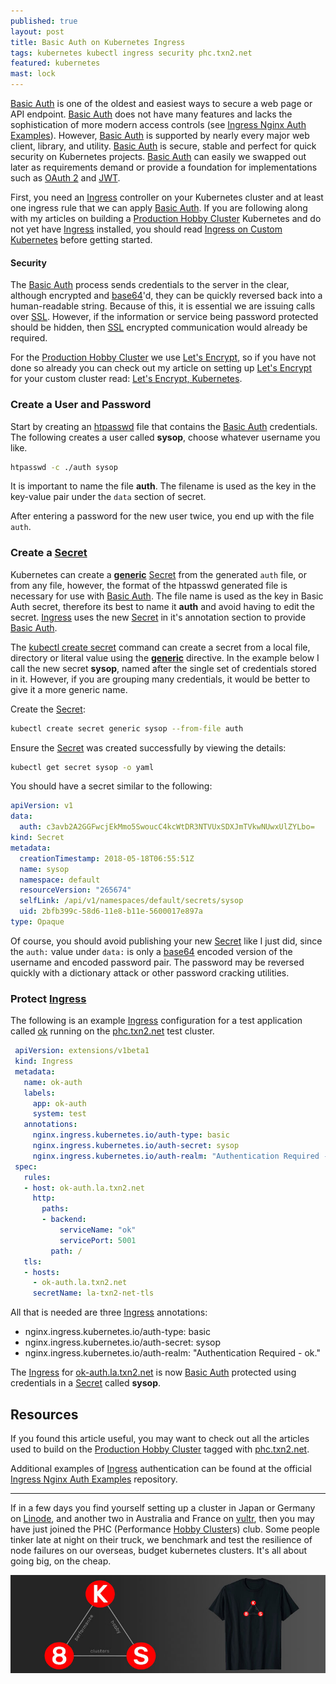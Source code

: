 ```yaml
---
published: true
layout: post
title: Basic Auth on Kubernetes Ingress
tags: kubernetes kubectl ingress security phc.txn2.net
featured: kubernetes
mast: lock
---
```


[Basic Auth] is one of the oldest and easiest ways to secure a web page or API endpoint. [Basic Auth] does not have many features and lacks the sophistication of more modern access controls (see [Ingress Nginx Auth Examples]). However, [Basic Auth] is supported by nearly every major web client, library, and utility. [Basic Auth] is secure, stable and perfect for quick security on Kubernetes projects. [Basic Auth]  can easily we swapped out later as requirements demand or provide a foundation for implementations such as [OAuth 2] and [JWT].

First, you need an [Ingress] controller on your Kubernetes cluster and at least one ingress rule that we can apply [Basic Auth]. If you are following along with my articles on building a [Production Hobby Cluster] Kubernetes and do not yet have [Ingress] installed, you should read [Ingress on Custom Kubernetes][Ingress] before getting started.

#### Security

The [Basic Auth] process sends credentials to the server in the clear, although encrypted and [base64]'d, they can be quickly reversed back into a human-readable string. Because of this, it is essential we are issuing calls over [SSL][Let's Encrypt]. However, if the information or service being password protected should be hidden, then [SSL][Let's Encrypt] encrypted communication would already be required.

For the [Production Hobby Cluster] we use [Let's Encrypt], so if you have not done so already you can check out my article on setting up [Let's Encrypt] for your custom cluster read: [Let's Encrypt, Kubernetes].

### Create a User and Password

Start by creating an [htpasswd] file that contains the [Basic Auth] credentials. The following creates a user called **sysop**, choose whatever username you like.

```bash
htpasswd -c ./auth sysop
```

It is important to name the file **auth**. The filename is used as the key in the key-value pair under the `data` section of secret.

After entering a password for the new user twice, you end up with the file `auth`.

### Create a [Secret]

Kubernetes can create a **[generic]** [Secret] from the generated `auth` file, or from any file, however, the format of the htpasswd generated file is necessary for use with [Basic Auth]. The file name is used as the key in Basic Auth secret, therefore its best to name it **auth** and avoid having to edit the secret.  [Ingress] uses the new [Secret] in it's annotation section to provide [Basic Auth].

The [kubectl create secret] command can create a secret from a local file, directory or literal value using the **[generic]** directive. In the example below I call the new secret **sysop**, named after the single set of credentials stored in it. However, if you are grouping many credentials, it would be better to give it a more generic name.

Create the [Secret]:

```bash
kubectl create secret generic sysop --from-file auth
```

Ensure the [Secret] was created successfully by viewing the details:

```bash
kubectl get secret sysop -o yaml
```

You should have a secret similar to the following:

```yaml
apiVersion: v1
data:
  auth: c3avb2A2GGFwcjEkMmo5SwoucC4kcWtDR3NTVUxSDXJmTVkwNUwxUlZYLbo=
kind: Secret
metadata:
  creationTimestamp: 2018-05-18T06:55:51Z
  name: sysop
  namespace: default
  resourceVersion: "265674"
  selfLink: /api/v1/namespaces/default/secrets/sysop
  uid: 2bfb399c-58d6-11e8-b11e-5600017e897a
type: Opaque
```

Of course, you should avoid publishing your new [Secret] like I just did, since the `auth:` value under `data:` is only a [base64] encoded version of the username and encoded password pair. The password may be reversed quickly with a dictionary attack or other password cracking utilities.

### Protect [Ingress]

The following is an example [Ingress] configuration for a test application called [ok] running on the [phc.txn2.net] test cluster.

```yaml
 apiVersion: extensions/v1beta1
 kind: Ingress
 metadata:
   name: ok-auth
   labels:
     app: ok-auth
     system: test
   annotations:
     nginx.ingress.kubernetes.io/auth-type: basic
     nginx.ingress.kubernetes.io/auth-secret: sysop
     nginx.ingress.kubernetes.io/auth-realm: "Authentication Required - ok"
 spec:
   rules:
   - host: ok-auth.la.txn2.net
     http:
       paths:
       - backend:
           serviceName: "ok"
           servicePort: 5001
         path: /
   tls:
   - hosts:
     - ok-auth.la.txn2.net
     secretName: la-txn2-net-tls
```

All that is needed are three [Ingress] annotations:
- nginx.ingress.kubernetes.io/auth-type: basic
- nginx.ingress.kubernetes.io/auth-secret: sysop
- nginx.ingress.kubernetes.io/auth-realm: "Authentication Required - ok."

The [Ingress] for [ok-auth.la.txn2.net](https://ok-auth.la.txn2.net) is now [Basic Auth] protected using credentials in a [Secret] called **sysop**.

## Resources

If you found this article useful, you may want to check out all the articles used to build on the [Production Hobby Cluster] tagged with [phc.txn2.net].

Additional examples of [Ingress] authentication can be found at the official [Ingress Nginx Auth Examples] repository.

---

If in a few days you find yourself setting up a cluster in Japan or Germany on [Linode], and another two in Australia and France on [vultr], then you may have just joined the PHC (Performance [Hobby Cluster]s) club. Some people tinker late at night on their truck, we benchmark and test the resilience of node failures on our overseas, budget kubernetes clusters. It's all about going big, on the cheap.

[![k8s performance hobby clusters](https://github.com/cjimti/mk/raw/master/images/content/k8s-tshirt-banner.jpg)](https://amzn.to/2IOe8Yu)

[Ingress Nginx Auth Examples]: https://github.com/kubernetes/ingress-nginx/tree/master/docs/examples/auth
[phc.txn2.net]: http://localhost:4000/tag/phc.txn2.net/
[generic]: https://kubernetes-v1-4.github.io/docs/user-guide/kubectl/kubectl_create_secret_generic/
[kubectl create secret]: https://kubernetes-v1-4.github.io/docs/user-guide/kubectl/kubectl_create_secret/
[htpasswd]: https://httpd.apache.org/docs/current/programs/htpasswd.html
[Let's Encrypt, Kubernetes]: https://mk.imti.co/lets-encrypt-kubernetes/
[base64]: https://en.wikipedia.org/wiki/Base64
[Basic Auth]: https://developer.mozilla.org/en-US/docs/Web/HTTP/Authentication
[OAuth 2]: https://oauth.net/2/
[JWT]: https://jwt.io/
[Ingress]: https://mk.imti.co/web-cluster-ingress/
[Production Hobby Cluster]: https://mk.imti.co/hobby-cluster/
[Let's Encrypt]: https://letsencrypt.org/
[Hobby Cluster]: https://mk.imti.co/hobby-cluster/
[Linode]: https://www.linode.com/?r=848a6b0b21dc8edd33124f05ec8f99207ccddfde
[vultr]: https://www.vultr.com/?ref=7418713
[Secret]: https://kubernetes.io/docs/concepts/configuration/secret/
[ok]: https://github.com/txn2/ok